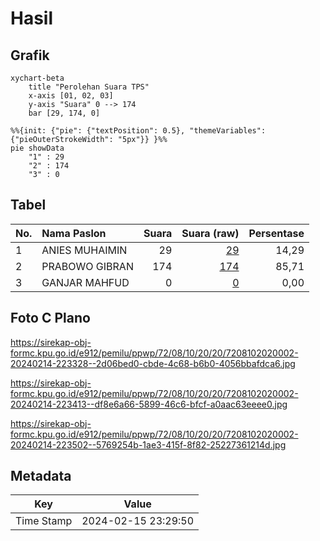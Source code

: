 # Hasil

## Grafik

```mermaid
xychart-beta
    title "Perolehan Suara TPS"
    x-axis [01, 02, 03]
    y-axis "Suara" 0 --> 174
    bar [29, 174, 0]
```

```mermaid
%%{init: {"pie": {"textPosition": 0.5}, "themeVariables": {"pieOuterStrokeWidth": "5px"}} }%%
pie showData
    "1" : 29
    "2" : 174
    "3" : 0
```

## Tabel

| No. | Nama Paslon    | Suara | Suara (raw) | Persentase |
|:--- |:-------------- | -----:| -----------:| ----------:|
| 1   | ANIES MUHAIMIN | 29    | [29][p-1]   | 14,29      |
| 2   | PRABOWO GIBRAN | 174   | [174][p-2]  | 85,71      |
| 3   | GANJAR MAHFUD  | 0     | [0][p-3]    | 0,00       |


[p-1]: https://github.com/gigit-pemilu/pemilu-2024-72-sulawesi-tengah/blob/main/pilpres/hitung-suara/sub/72-sulawesi-tengah/sub/08-parigi-moutong/sub/10-tinombo-selatan/sub/2020-oncone-raya/sub/002-tps/sub/paslon-1.txt
[p-2]: https://github.com/gigit-pemilu/pemilu-2024-72-sulawesi-tengah/blob/main/pilpres/hitung-suara/sub/72-sulawesi-tengah/sub/08-parigi-moutong/sub/10-tinombo-selatan/sub/2020-oncone-raya/sub/002-tps/sub/paslon-2.txt
[p-3]: https://github.com/gigit-pemilu/pemilu-2024-72-sulawesi-tengah/blob/main/pilpres/hitung-suara/sub/72-sulawesi-tengah/sub/08-parigi-moutong/sub/10-tinombo-selatan/sub/2020-oncone-raya/sub/002-tps/sub/paslon-3.txt

## Foto C Plano

https://sirekap-obj-formc.kpu.go.id/e912/pemilu/ppwp/72/08/10/20/20/7208102020002-20240214-223328--2d06bed0-cbde-4c68-b6b0-4056bbafdca6.jpg

https://sirekap-obj-formc.kpu.go.id/e912/pemilu/ppwp/72/08/10/20/20/7208102020002-20240214-223413--df8e6a66-5899-46c6-bfcf-a0aac63eeee0.jpg

https://sirekap-obj-formc.kpu.go.id/e912/pemilu/ppwp/72/08/10/20/20/7208102020002-20240214-223502--5769254b-1ae3-415f-8f82-25227361214d.jpg


## Metadata

| Key        | Value               |
| ---------- | ------------------- |
| Time Stamp | 2024-02-15 23:29:50 |




